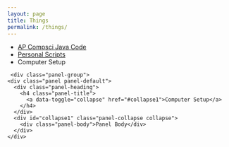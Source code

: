 ```yaml
---
layout: page
title: Things
permalink: /things/
---
```


<meta name="viewport" content="width=device-width, initial-scale=1">
  <link rel="stylesheet" href="http://maxcdn.bootstrapcdn.com/bootstrap/3.3.6/css/bootstrap.min.css">
  <script src="https://ajax.googleapis.com/ajax/libs/jquery/1.12.0/jquery.min.js"></script>
  <script src="http://maxcdn.bootstrapcdn.com/bootstrap/3.3.6/js/bootstrap.min.js"></script>

<ul>
	<li><a href="https://github.com/ethanhelfman/CompSci_Backup">AP Compsci Java Code</a></li>
	<li><a href="https://github.com/ethanhelfman/scripts">Personal Scripts</a></li>
	<li>Computer Setup</li>
</ul>

	 <div class="panel-group">
    <div class="panel panel-default">
      <div class="panel-heading">
        <h4 class="panel-title">
          <a data-toggle="collapse" href="#collapse1">Computer Setup</a>
        </h4>
      </div>
      <div id="collapse1" class="panel-collapse collapse">
        <div class="panel-body">Panel Body</div>
      </div>
    </div>
  </div>